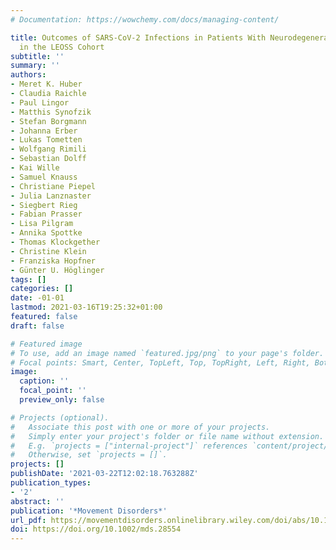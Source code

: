```yaml
---
# Documentation: https://wowchemy.com/docs/managing-content/

title: Outcomes of SARS-CoV-2 Infections in Patients With Neurodegenerative Diseases
  in the LEOSS Cohort
subtitle: ''
summary: ''
authors:
- Meret K. Huber
- Claudia Raichle
- Paul Lingor
- Matthis Synofzik
- Stefan Borgmann
- Johanna Erber
- Lukas Tometten
- Wolfgang Rimili
- Sebastian Dolff
- Kai Wille
- Samuel Knauss
- Christiane Piepel
- Julia Lanznaster
- Siegbert Rieg
- Fabian Prasser
- Lisa Pilgram
- Annika Spottke
- Thomas Klockgether
- Christine Klein
- Franziska Hopfner
- Günter U. Höglinger
tags: []
categories: []
date: -01-01
lastmod: 2021-03-16T19:25:32+01:00
featured: false
draft: false

# Featured image
# To use, add an image named `featured.jpg/png` to your page's folder.
# Focal points: Smart, Center, TopLeft, Top, TopRight, Left, Right, BottomLeft, Bottom, BottomRight.
image:
  caption: ''
  focal_point: ''
  preview_only: false

# Projects (optional).
#   Associate this post with one or more of your projects.
#   Simply enter your project's folder or file name without extension.
#   E.g. `projects = ["internal-project"]` references `content/project/deep-learning/index.md`.
#   Otherwise, set `projects = []`.
projects: []
publishDate: '2021-03-22T12:02:18.763288Z'
publication_types:
- '2'
abstract: ''
publication: '*Movement Disorders*'
url_pdf: https://movementdisorders.onlinelibrary.wiley.com/doi/abs/10.1002/mds.28554
doi: https://doi.org/10.1002/mds.28554
---
```

